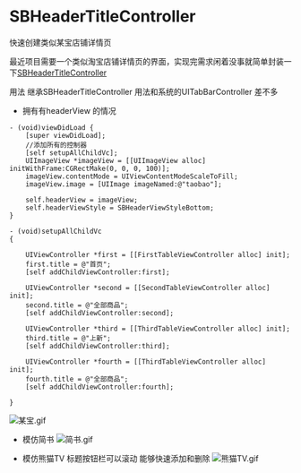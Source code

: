 # SBHeaderTitleController
快速创建类似某宝店铺详情页

最近项目需要一个类似淘宝店铺详情页的界面，实现完需求闲着没事就简单封装一下[SBHeaderTitleController](https://github.com/LZS-bobo/SBHeaderTitleController)

用法 继承SBHeaderTitleController 用法和系统的UITabBarController 差不多
* 拥有有headerView 的情况

```
- (void)viewDidLoad {
    [super viewDidLoad];
    //添加所有的控制器
    [self setupAllChildVc];
    UIImageView *imageView = [[UIImageView alloc] initWithFrame:CGRectMake(0, 0, 0, 100)];
    imageView.contentMode = UIViewContentModeScaleToFill;
    imageView.image = [UIImage imageNamed:@"taobao"];
    
    self.headerView = imageView;
    self.headerViewStyle = SBHeaderViewStyleBottom;
}

- (void)setupAllChildVc
{
    
    UIViewController *first = [[FirstTableViewController alloc] init];
    first.title = @"首页";
    [self addChildViewController:first];

    UIViewController *second = [[SecondTableViewController alloc] init];
    second.title = @"全部商品";
    [self addChildViewController:second];
    
    UIViewController *third = [[ThirdTableViewController alloc] init];
    third.title = @"上新";
    [self addChildViewController:third];
    
    UIViewController *fourth = [[ThirdTableViewController alloc] init];
    fourth.title = @"全部商品";
    [self addChildViewController:fourth];
    
}
```
![某宝.gif](http://upload-images.jianshu.io/upload_images/1899979-82d988e79bc993be.gif?imageMogr2/auto-orient/strip)

* 模仿简书
![简书.gif](http://upload-images.jianshu.io/upload_images/1899979-b0afca0226221b83.gif?imageMogr2/auto-orient/strip)

* 模仿熊猫TV 
标题按钮栏可以滚动 能够快速添加和删除
![熊猫TV.gif](http://upload-images.jianshu.io/upload_images/1899979-09a2152b77ee1f65.gif?imageMogr2/auto-orient/strip)
